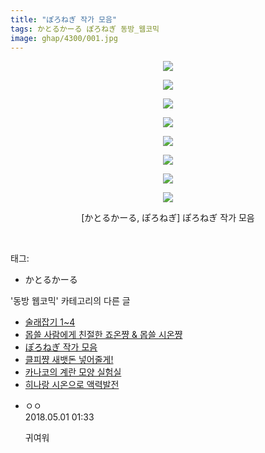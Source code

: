 ```yaml
---
title: "ぽろねぎ 작가 모음"
tags: かとるかーる ぽろねぎ 동방_웹코믹
image: ghap/4300/001.jpg
---
```

<div class="article">
<p style="text-align: center; clear: none; float: none;"><img src="{{ site.nasurl }}/ghap/4300/001.jpg"/></p>
<p style="text-align: center; clear: none; float: none;"><img src="{{ site.nasurl }}/ghap/4300/002.jpg"/></p>
<p style="text-align: center; clear: none; float: none;"><img src="{{ site.nasurl }}/ghap/4300/003.jpg"/></p>
<p style="text-align: center; clear: none; float: none;"><img src="{{ site.nasurl }}/ghap/4300/004.jpg"/></p>
<p style="text-align: center; clear: none; float: none;"><img src="{{ site.nasurl }}/ghap/4300/005.jpg"/></p>
<p style="text-align: center; clear: none; float: none;"><img src="{{ site.nasurl }}/ghap/4300/006.jpg"/></p>
<p style="text-align: center; clear: none; float: none;"><img src="{{ site.nasurl }}/ghap/4300/007.jpg"/></p>
<p style="text-align: center; clear: none; float: none;"><img src="{{ site.nasurl }}/ghap/4300/008.jpg"/></p>
<p style="text-align: center; clear: none; float: none;">[かとるかーる, ぽろねぎ] ぽろねぎ 작가 모음</p>
<p><br/></p>
</div><div class="tagTrail">
<p>태그: </p>
<ul>
<li>かとるかーる</li>
</ul>
</div><div class="another">
<p>'동방 웹코믹' 카테고리의 다른 글</p>
<ul>
<li><a href="/2018-04-18-ghap_4304">술래잡기 1~4</a></li>
<li><a href="/2018-04-18-ghap_4301">몹쓸 사람에게 친절한 죠온쨩 &amp; 몹쓸 시온쨩</a></li>
<li><a href="/2018-04-18-ghap_4300">ぽろねぎ 작가 모음</a></li>
<li><a href="/2018-04-18-ghap_4299">클피쨩 새뱃돈 넣어줄게!</a></li>
<li><a href="/2018-04-18-ghap_4298">카나코의 계란 모양 실험실</a></li>
<li><a href="/2018-04-18-ghap_4296">히나랑 시온으로 액력발전</a></li>
</ul>
</div><div class="cb_module cb_fluid">
<div class="cb_wrt cb_profile">
<div class="comment">
<ul>
<li class="cb_thumb_off" id="comment15247636">
<div class="cb_comment_area">
<div class="cb_info_area">
<div class="cb_section">
<span class="cb_nick_name">ㅇㅇ</span>
</div>
<div class="cb_section">
<span class="cb_date">2018.05.01 01:33 </span>
</div>
</div>
<div class="cb_dsc_comment">
<p class="cb_dsc">
											귀여워
										</p>
</div>
</div></li>
</ul>
</div>
</div><!-- commentList close -->
</div>
